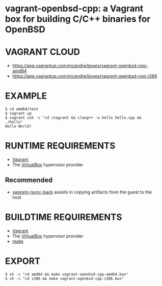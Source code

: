 # vagrant-openbsd-cpp: a Vagrant box for building C/C++ binaries for OpenBSD

# VAGRANT CLOUD

* https://app.vagrantup.com/mcandre/boxes/vagrant-openbsd-cpp-amd64
* https://app.vagrantup.com/mcandre/boxes/vagrant-openbsd-cpp-i386

# EXAMPLE

```console
$ cd amd64/test
$ vagrant up
$ vagrant ssh -c "cd /vagrant && clang++ -o hello hello.cpp && ./hello"
Hello World!
```

# RUNTIME REQUIREMENTS

* [Vagrant](https://www.vagrantup.com)
* The [VirtualBox](https://www.virtualbox.org) hypervisor provider

## Recommended

* [vagrant-rsync-back](https://github.com/smerrill/vagrant-rsync-back) assists in copying artifacts from the guest to the host

# BUILDTIME REQUIREMENTS

* [Vagrant](https://www.vagrantup.com)
* The [VirtualBox](https://www.virtualbox.org) hypervisor provider
* [make](https://www.gnu.org/software/make/)

# EXPORT

```console
$ sh -c "cd amd64 && make vagrant-openbsd-cpp-amd64.box"
$ sh -c "cd i386 && make vagrant-openbsd-cpp-i386.box"
```
